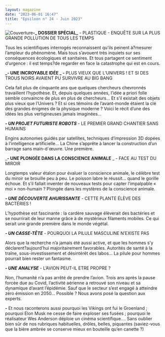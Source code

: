 ```yaml
---
layout: magazine
date: "2023-06-01 16:47"
title: "Epsiloon n° 24 - Juin 2023"
---
```

![Couverture](/img/epsiloon-24.jpg)**-_ DOSSIER SPÉCIAL_** - PLASTIQUE - ENQUÊTE SUR LA PLUS GRANDE POLLUTION DE TOUS LES TEMPS

Tous les scientifiques interrogés reconnaissent qu’ils peinent à?mesurer l’ampleur du phénomène. Mais tous s’avouent très inquiets sur ses conséquences écologiques et sanitaires. Et tous partagent ce sentiment d’urgence : il est temps?de regarder en face la catastrophe qui est en cours.

**_- UNE INCROYABLE IDÉE _ -** PLUS VIEUX QUE L’UNIVERS ! ET SI DES TROUS NOIRS AVAIENT PU SURVIVRE AU BIG BANG

Cela fait plus de cinquante ans que quelques chercheurs chevronnés travaillent l’hypothèse. Et, depuis quelques années, l’idée a priori folle semble convaincre de plus en plus de chercheurs… Et s’il existait des objets plus vieux que l’Univers ? Et si ces témoins de l’avant-monde étaient la clé des grandes énigmes de la physique moderne ? Voici le récit d’une des idées les plus vertigineuses jamais imaginées…

**_- UN PROJET FUTURISTE ROBOTS_**  - LE PREMIER GRAND CHANTIER SANS HUMAINS

Engins autonomes guidés par satellites, techniques d’impression 3D dopées à l’intelligence artificielle… La Chine s’apprête à lancer la construction d’un barrage sans main-d´œuvre. Une première.

_**- UNE PLONGÉE DANS LA CONSCIENCE ANIMALE** _  - FACE AU TEST DU MIROIR

Longtemps valeur étalon pour évaluer la conscience animale, le célèbre test du miroir se brouille peu à peu. Le poisson labre le réussit… quand le gorille échoue. Et s’il fallait inventer de nouveaux tests pour capter l’impalpable « moi » non-humain ? Plongée dans les mystères de la conscience animale.

**_- UNE DÉCOUVERTE AHURISSANTE_** - CETTE PLANTE ÉLÈVE DES BACTÉRIES !

L’hypothèse est fascinante : la cardère sauvage élèverait des bactéries et se nourrirait de leur manne grâce à de mystérieux filaments mobiles. Ce qui serait une grande première dans le monde végétal.

**_- UN CASSE-TÊTE_**  - POURQUOI LA PILULE MASCULINE N’EXISTE PAS

Alors que la recherche n’a jamais été aussi active, et que les hommes s’y déclarent?aujourd’hui majoritairement favorables. Autorités de santé à la traîne, sous-investissement et désintérêt des labos… La pilule pour hommes pourrait bien rester un fantasme.

**_- UNE ANALYSE_** - L’AVION PEUT-IL ETRE PROPRE ?

Non, l’humanité n’a pas arrêté de prendre l’avion. Trois ans après la pause forcée due au Covid, l’activité aérienne a retrouvé son niveau et sa dynamique d’avant l’épidémie. Sauf que le secteur s’est engagé à atteindre zéro émission en 2050… Possible ? Nous avons posé la question aux experts.

**-** Et nous raconterons aussi pourquoi les Vikings ont fui le Groenland ; pourquoi Elon Musk ne cesse de faire exploser ses fusées ; pourquoi le réalisateur Wes Anderson déploie un cinéma scientifique.… Sans oublier bien sûr de nos rubriques habituelles, drôles, belles, piquantes (saviez-vous que la bière ambrée se conserve mieux en bouteille qu’en canette ?)